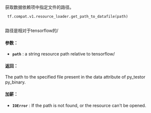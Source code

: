 获取数据依赖项中指定文件的路径。

```
 tf.compat.v1.resource_loader.get_path_to_datafile(path)
 
```

路径是相对于tensorflow的/

#### 参数：
- **`path`** : a string resource path relative to tensorflow/


#### 返回：
The path to the specified file present in the data attribute of py_testor py_binary.

#### 加薪：
- **`IOError`** : If the path is not found, or the resource can't be opened.
